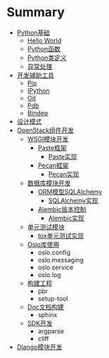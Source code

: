 # Summary

* [Python基础](README.md)
    * [Hello World](hello-world.md)
    * [Python函数](方法与对象.md)
    * [Python类定义](python类定义.md)
    * [异常处理](异常处理.md)
* [开发辅助工具](开发辅助工具.md)
    * [Pip](pip.md)
    * [IPython](ipython.md)
    * [Git](git.md)
    * [Pdb](pdb.md)
    * [Bindep](bindep.md)
* [设计模式](设计模式.md)
* [OpenStack组件开发](openstack组件开发.md)
    * [WSGI模块开发](wsgi模块开发.md)
        * [Paste框架](paste.md)
            * [Paste实现](paste实战.md)
        * [Pecan框架](pecan.md)
            * [Pecan实现](pecan实战.md)
    * [数据库模块开发](数据库模块开发.md)
        * [ORM模型SQLAlchemy](sqlalchemy.md)
            * [SQLAlchemy实现](实战.md)
        * [Alembic版本控制](alembic.md)
            * [Alembic实现](alembic实现.md)
    * [单元测试模块](单元测试模块.md)
        * [tox单元测试实现](openstack单元测试实现.md)
    * [Oslo库使用](oslo库使用.md)
        * oslo.config
        * oslo.messaging
        * oslo.service
        * oslo.log
    * [构建工程](构建工程.md)
        * pbr
        * setup-tool
    * [Doc文档构建](doc文档构建.md)
        * sphinx
    * [SDK开发](sdk开发.md)
        * argparse
        * cliff
* [Django模块开发](django模块开发.md)

